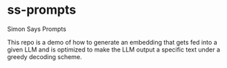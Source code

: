 # ss-prompts
Simon Says Prompts

This repo is a demo of how to generate an embedding that gets fed into a given LLM and is optimized to make the LLM output a specific text under a greedy decoding scheme.